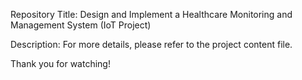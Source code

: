 Repository Title:
Design and Implement a Healthcare Monitoring and Management System (IoT Project)

Description:
For more details, please refer to the project content file.

Thank you for watching!
